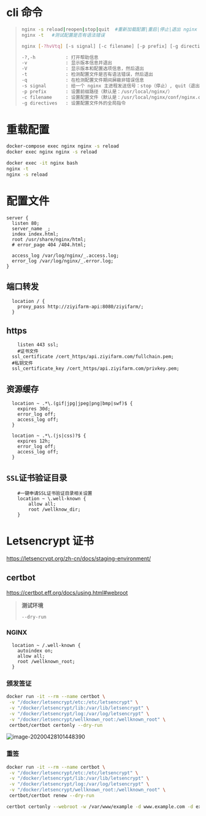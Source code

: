 # cli 命令

> ```bash
> nginx -s reload|reopen|stop|quit  #重新加载配置|重启|停止|退出 nginx
> nginx -t   #测试配置是否有语法错误
> 
> nginx [-?hvVtq] [-s signal] [-c filename] [-p prefix] [-g directives]
> 
> -?,-h           : 打开帮助信息
> -v              : 显示版本信息并退出
> -V              : 显示版本和配置选项信息，然后退出
> -t              : 检测配置文件是否有语法错误，然后退出
> -q              : 在检测配置文件期间屏蔽非错误信息
> -s signal       : 给一个 nginx 主进程发送信号：stop（停止）, quit（退出）, reopen（重启）, reload（重新加载配置文件）
> -p prefix       : 设置前缀路径（默认是：/usr/local/nginx/）
> -c filename     : 设置配置文件（默认是：/usr/local/nginx/conf/nginx.conf）
> -g directives   : 设置配置文件外的全局指令
> ```

# 重载配置

```bash
docker-compose exec nginx nginx -s reload
docker exec nginx nginx -s reload
```



```bash
docker exec -it nginx bash
nginx -t
nginx -s reload
```



# 配置文件

```nginx
server {
  listen 80;
  server_name _;
  index index.html;
  root /usr/share/nginx/html;
  # error_page 404 /404.html;

  access_log /var/log/nginx/_.access.log;
  error_log /var/log/nginx/_.error.log;
}
```

## 端口转发

```nginx
  location / {
    proxy_pass http://ziyifarm-api:8080/ziyifarm/;
  }
```

## https

```nginx
	listen 443 ssl;
	#证书文件
  ssl_certificate /cert_https/api.ziyifarm.com/fullchain.pem;
  #私钥文件
  ssl_certificate_key /cert_https/api.ziyifarm.com/privkey.pem;
```

## 资源缓存

```nginx
  location ~ .*\.(gif|jpg|jpeg|png|bmp|swf)$ {
    expires 30d;
    error_log off;
    access_log off;
  }

  location ~ .*\.(js|css)?$ {
    expires 12h;
    error_log off;
    access_log off;
  }
```

## `SSL`证书验证目录

```NGINX
    #一键申请SSL证书验证目录相关设置
    location ~ \.well-known {
        allow all;
        root /wellknow_dir;
    }
```



# Letsencrypt 证书

https://letsencrypt.org/zh-cn/docs/staging-environment/



## certbot

https://certbot.eff.org/docs/using.html#webroot

> **测试环境**
>
> ```bash
> --dry-run
> ```

### NGINX

```nginx
  location ~ /.well-known {
    autoindex on;
    allow all;
    root /wellknown_root;
  }
```

### 颁发签证

```bash
docker run -it --rm --name certbot \
 -v "/docker/letsencrypt/etc:/etc/letsencrypt" \
 -v "/docker/letsencrypt/lib:/var/lib/letsencrypt" \
 -v "/docker/letsencrypt/log:/var/log/letsencrypt" \
 -v "/docker/letsencrypt/wellknown_root:/wellknown_root" \
 certbot/certbot certonly --dry-run
```

![image-20200428101448390](https://i.loli.net/2020/04/28/KTPF8fWQRBCSNsu.png)

### 重签

```bash
docker run -it --rm --name certbot \
 -v "/docker/letsencrypt/etc:/etc/letsencrypt" \
 -v "/docker/letsencrypt/lib:/var/lib/letsencrypt" \
 -v "/docker/letsencrypt/log:/var/log/letsencrypt" \
 -v "/docker/letsencrypt/wellknown_root:/wellknown_root" \
 certbot/certbot renew --dry-run
```



```bash
certbot certonly --webroot -w /var/www/example -d www.example.com -d example.com -w /var/www/other -d other.example.net -d another.other.example.net
```

